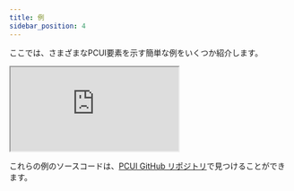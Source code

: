 ```yaml
---
title: 例
sidebar_position: 4
---
```


ここでは、さまざまなPCUI要素を示す簡単な例をいくつか紹介します。

<div className='iframe-container'>
    <iframe src="https://playcanvas.github.io/pcui/examples/"></iframe>
</div>

これらの例のソースコードは、[PCUI GitHub リポジトリ](https://github.com/playcanvas/pcui/tree/main/examples)で見つけることができます。
